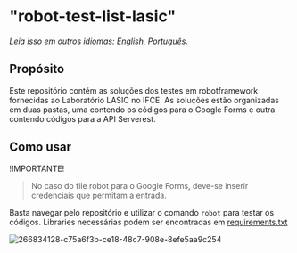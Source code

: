 # "robot-test-list-lasic"

_Leia isso em outros idiomas: [English](README.en.md), [Português](README.md)._

## Propósito
Este repositório contém as soluções dos testes em robotframework fornecidas ao Laboratório LASIC no IFCE. As soluções estão organizadas em duas pastas, uma contendo os códigos para o Google Forms e outra contendo códigos para a API Serverest.

## Como usar
!IMPORTANTE!
> No caso do file robot para o Google Forms, deve-se inserir credenciais que permitam a entrada.

Basta navegar pelo repositório e utilizar o comando `robot` para testar os códigos. Libraries necessárias podem ser encontradas em [requirements.txt](requirements.txt)

![266834128-c75a6f3b-ce18-48c7-908e-8efe5aa9c254](https://github.com/maripasa/test-list-lasic/assets/123270648/c25e0690-0630-4091-8b2b-f1e76476a96d)
